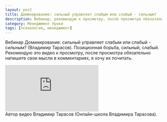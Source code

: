 ```yaml
---
layout: post
title: Доминирование: сильный управляет слабым или слабый - сильным?
description: Вебинар, рекомендую к просмотру, после просмотра обязательно напишите свои мысли в комментариях.
category: Менеджмент Уроки
tags: [психология, менеджмент]
---
```

Вебинар Доминирование: сильный управляет слабым или слабый - сильным? (Владимир Тарасов). Позиционная борьба, сильный, слабый. 
Рекомендую это видео к просмотру, после просмотра обязательно напишите свои мысли в комментариях, я хочу их почитать.

<div class="yt-video-container-1">
    <iframe src="https://www.youtube.com/embed_tQbAHZ6u28?rel=0" frameborder="0" allowfullscreen></iframe>    
</div>
Автор видео Владимир Тарасов (Онлайн-школа Владимира Тарасова).
